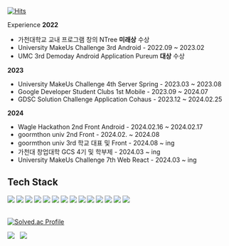  [![Hits](https://hits.seeyoufarm.com/api/count/incr/badge.svg?url=https%3A%2F%2Fgithub.com%2FTnalxmsk&count_bg=%23941EC4&title_bg=%23555555&icon=&icon_color=%23E7E7E7&title=hits&edge_flat=false)](https://hits.seeyoufarm.com)

Experience
**2022**

- 가천대학교 교내 프로그램 창의 NTree **미래상** 수상
- University MakeUs Challenge 3rd Android - 2022.09 ~ 2023.02
- UMC 3rd Demoday Android Application Pureum **대상** 수상

**2023**

- University MakeUs Challenge 4th Server Spring - 2023.03 ~ 2023.08
- Google Developer Student Clubs 1st Mobile - 2023.09 ~ 2024.07
- GDSC Solution Challenge Application Cohaus - 2023.12 ~ 2024.02.25

**2024**

- Wagle Hackathon 2nd Front Android - 2024.02.16 ~ 2024.02.17
- goormthon univ 2nd Front - 2024.02. ~ 2024.08
- goormthon univ 3rd 학교 대표 및 Front - 2024.08 ~ ing
- 가천대 창업대학 GCS 4기 및 학부제 - 2024.03 ~ ing
- University MakeUs Challenge 7th Web React - 2024.03 ~ ing
 
Tech Stack
 -
 
<div align="left">
<img src="https://img.shields.io/badge/Kotlin-white?style=for-the-badge&logo=kotlin&logoColor=7F52FF"/>
<img src="https://img.shields.io/badge/Anroid-white?style=for-the-badge&logo=android&logoColor=3DDC84"/>
<img src="https://img.shields.io/badge/MySQL-white?style=for-the-badge&logo=mysql&logoColor=4479A1"/>
<img src="https://img.shields.io/badge/Android studio-white?style=for-the-badge&logo=androidstudio&logoColor=3DDC84"/>
<img src="https://img.shields.io/badge/Intellij idea-white?style=for-the-badge&logo=intellijidea&logoColor=000000"/>
 <img src="https://img.shields.io/badge/react-%2320232a.svg?style=for-the-badge&logo=react&logoColor=%2361DAFB"/>
 <img src="https://img.shields.io/badge/react_native-%2320232a.svg?style=for-the-badge&logo=react&logoColor=%2361DAFB"/>
 <img src="https://img.shields.io/badge/-React%20Query-FF4154?style=for-the-badge&logo=react%20query&logoColor=white"/>
 <img src="https://img.shields.io/badge/redux-%23593d88.svg?style=for-the-badge&logo=redux&logoColor=white"/>
 <img src="https://img.shields.io/badge/styled--components-DB7093?style=for-the-badge&logo=styled-components&logoColor=white"/>
 <img src="https://img.shields.io/badge/vite-%23646CFF.svg?style=for-the-badge&logo=vite&logoColor=white"/>
 <img src="https://img.shields.io/badge/webstorm-143?style=for-the-badge&logo=webstorm&logoColor=white&color=black"/>
 <img src="https://img.shields.io/badge/javascript-%23323330.svg?style=for-the-badge&logo=javascript&logoColor=%23F7DF1E"/>
 <img src="https://img.shields.io/badge/typescript-%23007ACC.svg?style=for-the-badge&logo=typescript&logoColor=white)"/>
</div>



<div>

 <br/>

<div>

[![Solved.ac Profile](http://mazassumnida.wtf/api/v2/generate_badge?boj=cty0604)](https://solved.ac/cty0604/)

</div>

<img src="https://github-readme-stats.vercel.app/api?username=Tnalxmsk&show_icons=true&theme=ambient_gradient"/>
&nbsp
<img src="https://github-readme-stats.vercel.app/api/top-langs/?username=Tnalxmsk&layout=compact&theme=ambient_gradient"/>
</div>



<!--
**Tnalxmsk/Tnalxmsk** is a ✨ _special_ ✨ repository because its `README.md` (this file) appears on your GitHub profile.

Here are some ideas to get you started:

- 🔭 I’m currently working on ...
- 🌱 I’m currently learning ...
- 👯 I’m looking to collaborate on ...
- 🤔 I’m looking for help with ...
- 💬 Ask me about ...
- 📫 How to reach me: ...
- 😄 Pronouns: ...
- ⚡ Fun fact: ...
<img src="https://github.com/Tnalxmsk/Tnalxmsk/blob/output/github-contribution-grid-snake.svg"/>
-->

